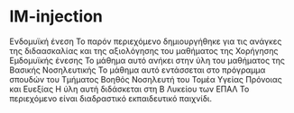 # IM-injection
Ενδομυϊκή ένεση
Το παρόν περιεχόμενο δημιουργήθηκε για τις ανάγκες της διδαασκαλίας και της αξιολόγησης του μαθήματος της Χορήγησης Εμδομυϊκής ένεσης
Το μάθημα αυτό ανήκει στην ύλη του μαθήματος της Βασικής Νοσηλευτικής
Το μάθημα αυτό εντάσσεται στο πρόγραμμα σπουδών του Τμήματος Βοηθός Νοσηλευτή του Τομέα Υγείας Πρόνοιας και Ευεξίας
Η ύλη αυτή διδάσκεται στη Β Λυκείου των ΕΠΑΛ
Το περιεχόμενο είναι διαδραστικό εκπαιδευτικό παιχνίδι.
